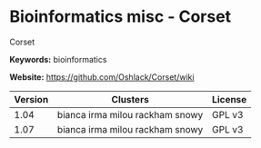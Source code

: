 # Bioinformatics misc - Corset

Corset

**Keywords:** bioinformatics

**Website:** <https://github.com/Oshlack/Corset/wiki>

| Version | Clusters | License |
| ------- | -------- | ------- |
| 1.04 | bianca irma milou rackham snowy | GPL v3 |
| 1.07 | bianca irma milou rackham snowy | GPL v3 |
